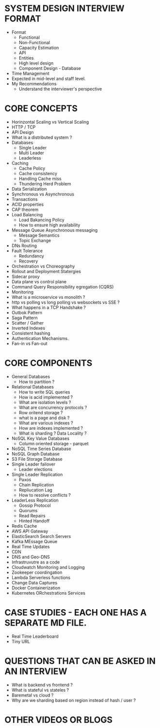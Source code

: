 # SYSTEM DESIGN INTERVIEW FORMAT

* Format
  * Functional
  * Non-Functional
  * Capacity Estimation
  * API
  * Entities
  * High level design
  * Component Design - Database
* Time Management
* Expected in mid-level and staff level.
* My Recommendations
  *  Understand the interviewer's perspective 

# CORE CONCEPTS

* Horinzontal Scaling vs Vertical Scaling
* HTTP / TCP
* API Design
* What is a distributed system ?
* Databases
  * Single Leader
  * Multi Leader
  * Leaderless
* Caching
  * Cache Policy
  * Cache consistency
  * Handling Cache miss
  * Thundering Herd Problem
* Data Serialization
* Synchronous vs Asynchronous
* Transactions
* ACID properties
* CAP theorem
* Load Balancing
  * Load Bakancing Policy
  * How to ensure high availability
* Message Queue Asynchronous messaging
  *  Message Semantics
  *  Topic Exchange  
* DNs Routing
* Fault Tolerance
  * Redundancy
  * Recovery 
* Orchestration vs Choreography
* Rollout and Deployment Statergies
* Sidecar proxy
* Data plane vs control plane
* Command Query Responsibility egregation (CQRS)
* Monitoring
* What is a microservice vs monolith ?
* http vs polling vs long polling vs websockets vs SSE ?
* What happens in a TCP Handshake ?
* Outbok Pattern
* Saga Pattern
* Scatter / Gather
* Inverted Indexes
* Consistent hashing
* Authentication Mechanisms.
* Fan-in vs Fan-out


# CORE COMPONENTS

* General Databases
  *  How to partition ? 
* Relational Databases
  * How to write SQL queries
  * How is acid implemented ?
  * What are isolation levels ?
  * What are concurrency protocols ?
  * Row oritend storage ?
  * what is a page and disk ?
  * What are various indexes ?
  * How are indexes implemented ?
  * What is sharding ? Data Locality ?
* NoSQL Key Value Databases
  * Column oriented storage - parquet 
* NoSQL Time Series Database
* NoSQL Graph Database
* S3 File Storage Database
* Single Leader failover
   * Leader elections 
* Single Leader Replication
    *  Paxos
    *  Chain Replication
    *  Repliucation Lag
    *  How to resolve conflicts ?
* LeaderLess Replication
  * Gossip Protocol
  * Quorums
  * Read Repairs
  * Hinted Handoff        
* Redis Cache
* AWS API Gateway
* ElasticSearch Search Servers
* Kafka MEssage Queue
* Real Time Updates
* CDN
* DNS and Geo-DNS
* Infrastruvutre as a code
* Cloudwatch Monitoring and Logging
* Zookeeper coordingation
* Lambda Serverless functions
* Change Data Captures
* Docker Containerization
* Kubernetes ORchestrations Services


# CASE STUDIES - EACH ONE HAS A SEPARATE MD FILE.

* Real Time Leaderboard
* Tiny URL


# QUESTIONS THAT CAN BE ASKED IN AN INTERVIEW

* What is backend vs frontend ?
* What is stateful vs stateles ?
* Baremetal vs cloud ?
* Why are we sharding based on region instead of hash / user ?



# OTHER VIDEOS OR BLOGS
